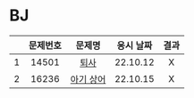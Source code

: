 # BJ

|     | 문제번호 |         문제명          | 응시 날짜 | 결과 |
| :-: | :------: | :---------------------: | :-------: | :--: |
|  1  |  14501   |   [퇴사](./14501.py)    | 22.10.12  |  X   |
|  2  |  16236   | [아기 상어](./16236.py) | 22.10.15  |  X   |
